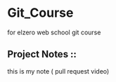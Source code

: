 # Git_Course
for elzero web school git course


## Project Notes ::



this is my note ( pull request video)
